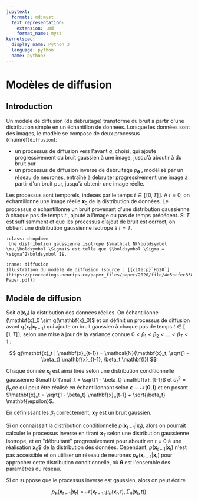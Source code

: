```yaml
---
jupytext:
  formats: md:myst
  text_representation:
    extension: .md
    format_name: myst
kernelspec:
  display_name: Python 3
  language: python
  name: python3
---
```

# Modèles de diffusion

## Introduction

Un modèle de diffusion (de débruitage) transforme du bruit à partir d'une distribution simple en un échantillon de données. Lorsque les données sont des images, le modèle se compose de deux processus ({numref}`diffusion`): 
- un processus de diffusion vers l'avant $q$, choisi, qui ajoute progressivement du bruit gaussien à une image, jusqu'à aboutir à du bruit pur
- un processus de diffusion inverse de débruitage $p_{\boldsymbol\theta}$ , modélisé par un réseau de neurones, entraîné à débruiter progressivement une image à partir d'un bruit pur, jusqu'à obtenir une image réelle.

Les processus sont temporels, indexés par le temps $t\in[\![0,T]\!]$. A $t=0$, on  échantillonne une image réelle $\boldsymbol 𝐱_0$ de la distribution de données. Le processus $q$ échantillonne un bruit provenant d'une distribution gaussienne à chaque pas de temps $t$ ,  ajouté à l'image du pas de temps précédent. Si $T$ est suffisamment et que les processus d'ajout de bruit est correct, on obtient une distribution gaussienne isotrope à $t=T$.

```{prf:remark}
:class: dropdown
 Une distribution gaussienne isotrope $\mathcal N(\boldsymbol \mu,\boldsymbol \Sigma)$ est telle que $\boldsymbol \Sigma = \sigma^2\boldsymbol I$.
 ```


```{figure} ./images/diffusion.png
:name: diffusion
Illustration du modèle de diffusion (source : [{cite:p}`Ho20`](https://proceedings.neurips.cc/paper_files/paper/2020/file/4c5bcfec8584af0d967f1ab10179ca4b-Paper.pdf))
```


## Modèle de diffusion

Soit $q(\mathbf{x}_0)$ la distribution des données réelles. On échantillonne (\mathbf{x}_0 \sim q(\mathbf{x}_0)$ et on définit un processus de diffusion avant $q(\mathbf{x}_t | \mathbf{x}_{t-1})$ qui ajoute un bruit gaussien à chaque pas de temps $t\in[\![1,T]\!]$, selon une mise à jour de la variance connue  $0 < \beta_1 < \beta_2 < ... < \beta_T < 1$ : 

$$
q(\mathbf{x}_t | \mathbf{x}_{t-1}) = \mathcal{N}(\mathbf{x}_t; \sqrt{1 - \beta_t} \mathbf{x}_{t-1}, \beta_t \mathbf{I})
$$

Chaque donnée $\boldsymbol x_t$ est ainsi tirée selon une distribution conditionnelle gaussienne  $\mathbf{\mu}_t = \sqrt{1 - \beta_t} \mathbf{x}_{t-1}$ et  $\sigma^2_t = \beta_t$,ce qui peut être réalisé en échantillonnant selon  $\mathbf{\epsilon} \sim \mathcal{N}(\mathbf{0}, \mathbf{I})$ et en posant  $\mathbf{x}_t = \sqrt{1 - \beta_t} \mathbf{x}_{t-1} +  \sqrt{\beta_t} \mathbf{\epsilon}$. 

En définissant les $\beta_t$ correctement, $\mathbf{x}_T$ est un bruit gaussien.

Si on connaissait la distribution conditionnelle  $p(\mathbf{x}_{t-1} | \mathbf{x}_t)$, alors on pourrait calculer le processus inverse en tirant $\mathbf{x}_T$ selon une distribution gaussienne isotrope, et en "débruitant" progressivement pour aboutir en $t=0$ à une réalisation $\mathbf{x}_0$$ de la distribution des données. Cependant, $p(\mathbf{x}_{t-1} | \mathbf{x}_t)$ n'est pas accessible et on utiliser un réseau de neurones $p_{\boldsymbol \theta} (\mathbf{x}_{t-1} | \mathbf{x}_t)$ pour approcher cette distribution conditionnelle, où $\boldsymbol \theta$ est l'ensemble des paramètres du réseau.

SI on suppose que le processus inverse est gaussien, alors on peut écrire 

$$ p_{\boldsymbol \theta} (\mathbf{x}_{t-1} | \mathbf{x}_t) = \mathcal{N}(\mathbf{x}_{t-1}; \mu_\theta(\mathbf{x}_{t},t), \Sigma_\theta (\mathbf{x}_{t},t))$$
